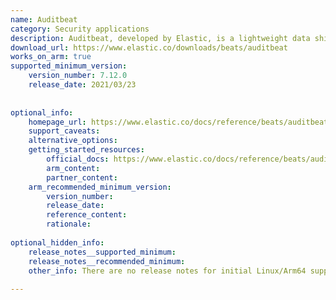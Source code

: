 ```yaml
---
name: Auditbeat
category: Security applications
description: Auditbeat, developed by Elastic, is a lightweight data shipper that monitors user activity, processes, and file integrity on servers to detect security policy violations and suspicious behavior.
download_url: https://www.elastic.co/downloads/beats/auditbeat
works_on_arm: true
supported_minimum_version:
    version_number: 7.12.0
    release_date: 2021/03/23
 
 
optional_info:
    homepage_url: https://www.elastic.co/docs/reference/beats/auditbeat
    support_caveats:
    alternative_options:
    getting_started_resources:
        official_docs: https://www.elastic.co/docs/reference/beats/auditbeat/auditbeat-installation-configuration
        arm_content:
        partner_content:
    arm_recommended_minimum_version:
        version_number:
        release_date:
        reference_content:
        rationale:
 
optional_hidden_info:
    release_notes__supported_minimum:
    release_notes__recommended_minimum:
    other_info: There are no release notes for initial Linux/Arm64 support. Auditbeat artifacts for Linux Aarch64 are available from version 7.12.0 onwards. Please see [this](https://www.elastic.co/downloads/past-releases/auditbeat-7-12-0).
 
---
```

